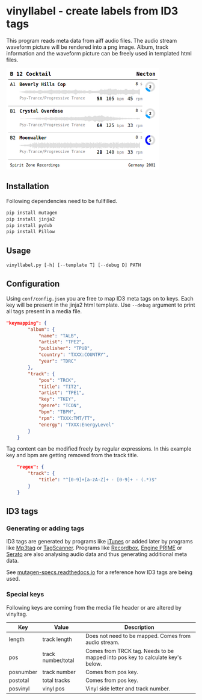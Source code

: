 # vinyllabel - create labels from ID3 tags

This program reads meta data from aiff audio files. The audio stream waveform picture will be rendered into a png image. Album, track information and the waveform picture can be freely used in templated html files.

![example](test/demo/example.png)

## Installation

Following dependencies need to be fullfilled.

```python
pip install mutagen
pip install jinja2
pip install pydub
pip install Pillow
```

## Usage

```python
vinyllabel.py [-h] [--template T] [--debug D] PATH
```

## Configuration

Using `conf/config.json` you are free to map ID3 meta tags on to keys. Each key will be present in the jinja2 html template. Use `--debug` argument to print all tags present in a media file.

```json
"keymapping": {
        "album": {
            "name": "TALB",
            "artist": "TPE2",
            "publisher": "TPUB",
            "country": "TXXX:COUNTRY",
            "year": "TDRC"
        },
        "track": {
            "pos": "TRCK",
            "title": "TIT2",
            "artist": "TPE1",
            "key": "TKEY",
            "genre": "TCON",
            "bpm": "TBPM",
            "rpm": "TXXX:TMT/TT",
            "energy": "TXXX:EnergyLevel"
        }
    }
```
Tag content can be modified freely by regular expressions. In this example key and bpm are getting removed from the track title.

```json
    "regex": {
        "track": {
            "title": "^[0-9]+[a-zA-Z]+ - [0-9]+ - (.*)$"
        }
    }
```

## ID3 tags

### Generating or adding tags

ID3 tags are generated by programs like [iTunes][1] or added later by programs like [Mp3tag][2] or [TagScanner][3]. Programs like [Recordbox][4], [Engine PRIME][5] or [Serato][6] are also analysing audio data and thus generating additional meta data.

See [mutagen-specs.readthedocs.io](https://mutagen-specs.readthedocs.io/en/latest/id3/id3v2.2.html) for a reference how ID3 tags are being used. 

[1]: https://www.apple.com/itunes
[2]: http://www.mp3tag.de
[3]: https://www.xdlab.ru/en/
[4]: https://rekordbox.com/de/
[5]: https://www.denondj.com/downloads
[6]: https://serato.com/dj

### Special keys

Following keys are coming from the media file header or are altered by vinyltag.

| Key    | Value        | Description                    |
| ------ | ------------ | ------------------------------ |
| length | track length | Does not need to be mapped. Comes from audio stream. |
| pos    | track number/total | Comes from TRCK tag. Needs to be mapped into pos key to calculate key's below. |
| posnumber | track number | Comes from pos key. |
| postotal | total tracks | Comes from pos key. |
| posvinyl | vinyl pos | Vinyl side letter and track number. |
